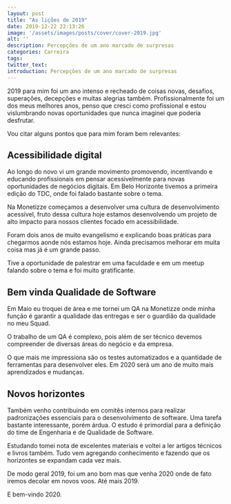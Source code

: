 ```yaml
---
layout: post
title: "As lições de 2019"
date: 2019-12-22 22:13:26
image: '/assets/images/posts/cover/cover-2019.jpg'
alt: ''
description: Percepções de um ano marcado de surpresas
categories: Carreira
tags:
twitter_text:
introduction: Percepções de um ano marcado de surpresas
---
```


2019 para mim foi um ano intenso e recheado de coisas novas, desafios, superações, decepções e muitas alegrias também.  Profissionalmente foi um dos meus melhores anos, penso que cresci como profissional e estou vislumbrando novas oportunidades que nunca imaginei que poderia desfrutar.

Vou citar alguns pontos que para mim foram bem relevantes:

## Acessibilidade digital

Ao longo do novo vi um grande movimento promovendo, incentivando  e educando profissionais em pensar acessivelmente para novas oportunidades de negócios digitais. Em Belo Horizonte tivemos a primeira edição do TDC, onde foi falado bastante sobre o tema.

Na Monetizze começamos a desenvolver uma cultura de desenvolvimento acessível, fruto dessa cultura hoje estamos desenvolvendo um projeto de alto impacto para nossos clientes focado em acessibilidade.

Foram dois anos de muito evangelismo e explicando boas práticas para chegarmos aonde nós estamos hoje. Ainda precisamos melhorar em muita coisa mas já é um grande passo.

Tive a oportunidade de palestrar em uma faculdade e em um meetup falando sobre o tema e foi muito gratificante.

## Bem vinda Qualidade de Software

Em Maio eu troquei de área e me tornei um QA na Monetizze onde minha função é garantir a qualidade das entregas e ser o guardião da qualidade no meu Squad.

O trabalho de um QA é complexo, pois além de ser técnico devemos compreender de diversas áreas do negócio e da empresa.

O que mais me impressiona são os testes automatizados e a quantidade de ferramentas para desenvolver eles. Em 2020 será um ano de muito mais aprendizados e mudanças.

## Novos horizontes

Também venho contribuindo em comitês internos para realizar padronizações essenciais para o desenvolvimento de software. Uma tarefa bastante interessante, porém árdua. O estudo é primordial para a definição do time de Engenharia e de Qualidade de Software.

Estudando tomei nota de excelentes materiais e voltei a ler artigos técnicos e livros também. Tudo vem agregando conhecimento e fazendo que os horizontes se expandam cada vez mais.

De modo geral 2019, foi um ano bom mas que venha 2020 onde de fato iremos decolar em novos voos.
Até mais 2019.

E bem-vindo 2020.
